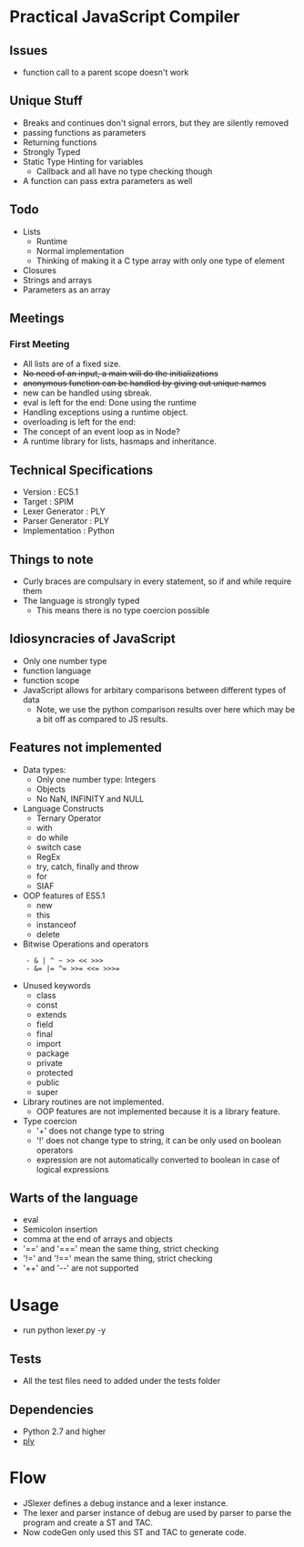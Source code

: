 # Practical JavaScript Compiler

## Issues
- function call to a parent scope doesn't work

## Unique Stuff
- Breaks and continues don't signal errors, but they are silently removed
- passing functions as parameters
- Returning functions 
- Strongly Typed 
- Static Type Hinting for variables
    - Callback and all have no type checking though
- A function can pass extra parameters as well

## Todo
- Lists
    - Runtime
    - Normal implementation
    - Thinking of making it a C type array with only one type of element
- Closures
- Strings and arrays
- Parameters as an array

## Meetings
### First Meeting
- All lists are of a fixed size.
- ~~No need of an input, a main will do the initializations~~
- ~~anonymous function can be handled by giving out unique names~~
- new can be handled using sbreak.
- eval is left for the end: Done using the runtime
- Handling exceptions using a runtime object.
- overloading is left for the end: 
- The concept of an event loop as in Node?
- A runtime library for lists, hasmaps and inheritance.

## Technical Specifications
- Version                              : EC5.1
- Target                               : SPIM
- Lexer Generator                      : PLY
- Parser Generator                     : PLY
- Implementation                       : Python

## Things to note
- Curly braces are compulsary in every statement, so if and while require them
- The language is strongly typed
    - This means there is no type coercion possible

## Idiosyncracies of JavaScript 
- Only one number type
- function language
- function scope
- JavaScript allows for arbitary comparisons between different types of data
    - Note, we use the python comparison results over here which may be a bit off
      as compared to JS results.

## Features not implemented
- Data types:
    - Only one number type: Integers
    - Objects
    - No NaN, INFINITY and NULL
- Language Constructs
    - Ternary Operator
    - with
    - do while
    - switch case
    - RegEx
    - try, catch, finally and throw
    - for 
    - SIAF
- OOP features of ES5.1
    - new
    - this
    - instanceof
    - delete
- Bitwise Operations and operators
```
    - & | ^ ~ >> << >>>
    - &= |= ^= >>= <<= >>>=
```
- Unused keywords
    - class
    - const
    - extends
    - field
    - final
    - import
    - package
    - private
    - protected
    - public
    - super
- Library routines are not implemented.
    - OOP features are not implemented because it is a library feature.
- Type coercion
    - '+' does not change type to string
    - '!' does not change type to string, it can be only used on boolean operators
    - expression are not automatically converted to boolean in case of logical expressions

## Warts of the language
- eval
- Semicolon insertion
- comma at the end of arrays and objects
- '==' and '===' mean the same thing, strict checking
- '!=' and '!==' mean the same thing, strict checking
- '++' and '--' are not supported

# Usage
- run python lexer.py -y <testFileName>

## Tests
- All the test files need to added under the tests folder

## Dependencies
- Python 2.7 and higher
- [ply](https://github.com/dabeaz/ply)

# Flow
- JSlexer defines a debug instance and a lexer instance.
- The lexer and parser instance of debug are used by parser to parse the program and create a ST and TAC.
- Now codeGen only used this ST and TAC to generate code.
